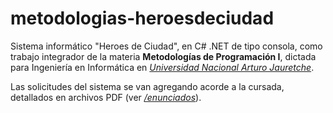# metodologias-heroesdeciudad
Sistema informático "Heroes de Ciudad", en C# .NET de tipo consola, como trabajo integrador de la materia **Metodologías de Programación I**, dictada para Ingeniería en Informática en *[Universidad Nacional Arturo Jauretche][1]*.



Las solicitudes del sistema se van agregando acorde a la cursada, detallados en archivos PDF (ver *[/enunciados][2]*).





[1]: https://www.unaj.edu.ar
[2]: https://github.com/n-caro/metodologias-heroesdeciudad/tree/master/enunciados
